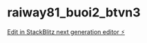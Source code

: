 # raiway81_buoi2_btvn3

[Edit in StackBlitz next generation editor ⚡️](https://stackblitz.com/~/github.com/Anhanh97/raiway81_buoi2_btvn3)